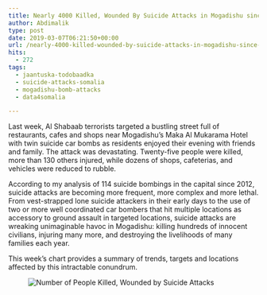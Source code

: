 ```yaml
---
title: Nearly 4000 Killed, Wounded By Suicide Attacks in Mogadishu since 2012
author: Abdimalik
type: post
date: 2019-03-07T06:21:50+00:00
url: /nearly-4000-killed-wounded-by-suicide-attacks-in-mogadishu-since-2012/
hits:
  - 272
tags:
  - jaantuska-todobaadka
  - suicide-attacks-somalia
  - mogadishu-bomb-attacks
  - data4somalia

---
```

 

Last week, Al Shabaab terrorists targeted a bustling street full of restaurants, cafes and shops near Mogadishu&#8217;s Maka Al Mukarama Hotel with twin suicide car bombs as residents enjoyed their evening with friends and family. The attack was devastating. Twenty-five people were killed, more than 130 others injured, while dozens of shops, cafeterias, and vehicles were reduced to rubble. 

According to my analysis of 114 suicide bombings in the capital since 2012, suicide attacks are becoming more frequent, more complex and more lethal. From vest-strapped lone suicide attackers in their early days to the use of two or more well coordinated car bombers that hit multiple locations as accessory to ground assault in targeted locations, suicide attacks are wreaking unimaginable havoc in Mogadishu: killing hundreds of innocent civilians, injuring many more, and destroying the livelihoods of many families each year. 

This week&#8217;s chart provides a summary of trends, targets and locations affected by this intractable conundrum. <figure class="wp-block-image">

![Number of People Killed, Wounded by Suicide Attacks](/suicide_attacks_Mogadishu.png)